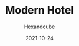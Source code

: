---
title: Modern Hotel
id: modern-hotel
author: Hexandcube
category: photos
license: Unsplash License
licenseUrl: https://unsplash.com/license
resolution: 4032x3024
date: 2021-10-24
camera: Google Pixel 4a
lens: Pixel 4a rear lens
iso: 52
focalLength: 4.38mm
shutterSpeed: 1/1235
aperture: f/1.73
---